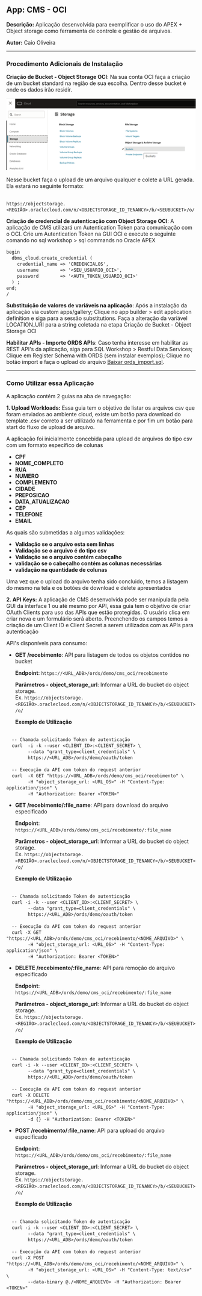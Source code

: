 ## **App: CMS - OCI**
**Descrição:** Aplicação desenvolvida para exemplificar o uso do APEX + Object storage como ferramenta de controle e gestão de arquivos.

**Autor:** Caio Oliveira  

---

### **Procedimento Adicionais de Instalação**

**Criação de Bucket - Object Storage OCI**: Na sua conta OCI faça a criação de um bucket standard na região de sua escolha. Dentro desse bucket é onde os dados irão residir. 

![Descrição da Imagem](https://github.com/caiogusto2/oracleapex/blob/81ef09e3a9c3e09e74f4d996839b972bc6c82832/CMS_OCI/imagens/cms_img01.png)

Nesse bucket faça o upload de um arquivo qualquer e colete a URL gerada. Ela estará no seguinte formato: 
```

https://objectstorage.<REGIÃO>.oraclecloud.com/n/<OBJECTSTORAGE_ID_TENANCY>/b/<SEUBUCKET>/o/

```

**Criação de credencial de autenticação com Object Storage OCI**: A aplicação de CMS utilizará um Autentication Token para comunicação com o OCI. Crie um Autentication Token na GUI OCI e execute o seguinte comando no sql workshop > sql commands no Oracle APEX

```
begin
  dbms_cloud.create_credential (
    credential_name => 'CREDENCIALOS',
    username        => '<SEU_USUARIO_OCI>',
    password        => '<AUTH_TOKEN_USUARIO_OCI>'
  ) ;
end;
/

```

**Substituição de valores de variáveis na aplicação**: Após a instalação da aplicação via custom apps/gallery; Clique no app builder > edit application definition e siga para a sessão substitutions. Faça a alteração da variável LOCATION_URI para a string coletada na etapa Criação de Bucket - Object Storage OCI

**Habilitar APIs - Importe ORDS APIs**: Caso tenha interesse em habilitar as REST API's da aplicação, siga para SQL Workshop > Restful Data Services; Clique em Register Schema with ORDS (sem instalar exemplos); Clique no botão import e faça o upload do arquivo <a href="https://raw.githubusercontent.com/caiogusto2/oracleapex/refs/heads/main/CMS_OCI/ords_import.sql" target="_blank">Baixar ords_import.sql</a>.

---

### **Como Utilizar essa Aplicação**

A aplicação contém 2 guias na aba de navegação:

**1. Upload Workloads:** Essa guia tem o objetivo de listar os arquivos csv que foram enviados ao ambiente cloud, existe um botão para download do template .csv correto a ser utilizado na ferramenta e por fim um botão para start do fluxo de upload de arquivo. 

A aplicação foi inicialmente concebida para upload de arquivos do tipo csv com um formato específico de colunas
* **CPF**
* **NOME_COMPLETO**
* **RUA**
* **NUMERO**
* **COMPLEMENTO**
* **CIDADE**
* **PREPOSICAO**
* **DATA_ATUALIZACAO**
* **CEP**
* **TELEFONE**
* **EMAIL**

As quais são submetidas a algumas validações:
* **Validação se o arquivo esta sem linhas**
* **Validação se o arquivo é do tipo csv**
* **Validação se o arquivo contém cabeçalho**
* **validação se o cabeçalho contém as colunas necessárias**
* **validação na quantidade de colunas**

Uma vez que o upload do arquivo tenha sido concluido, temos a listagem do mesmo na tela e os botões de download e delete apresentados

**2. API Keys:** A aplicação de CMS desenvolvida pode ser manipulada pela GUI da interface 1 ou até mesmo por API, essa guia tem o objetivo de criar OAuth Clients para uso das APIs que estão protegidas. O usuário clica em criar nova e um formulário será aberto. Preenchendo os campos temos a criação de um Client ID e Client Secret a serem utilizados com as APIs para autenticação


API's disponíveis para consumo:
* **GET /recebimento**: API para listagem de todos os objetos contidos no bucket

  **Endpoint**: `https://<URL_ADB>/ords/demo/cms_oci/recebimento`

  **Parâmetros - object_storage_url**: Informar a URL do bucket do object storage.  
  Ex. `https://objectstorage.<REGIÃO>.oraclecloud.com/n/<OBJECTSTORAGE_ID_TENANCY>/b/<SEUBUCKET>/o/`

  **Exemplo de Utilização**

```
  
  -- Chamada solicitando Token de autenticação
  curl  -i -k --user <CLIENT_ID>:<CLIENT_SECRET> \
        --data "grant_type=client_credentials" \
        https://<URL_ADB>/ords/demo/oauth/token
  
  -- Execução da API com token do request anterior
  curl  -X GET "https://<URL_ADB>/ords/demo/cms_oci/recebimento" \
        -H "object_storage_url: <URL_OS>" -H "Content-Type: application/json" \
        -H "Authorization: Bearer <TOKEN>"

```

* **GET /recebimento/:file_name**: API para download do arquivo especificado

  **Endpoint**: `https://<URL_ADB>/ords/demo/cms_oci/recebimento/:file_name`

  **Parâmetros - object_storage_url**: Informar a URL do bucket do object storage.  
  Ex. `https://objectstorage.<REGIÃO>.oraclecloud.com/n/<OBJECTSTORAGE_ID_TENANCY>/b/<SEUBUCKET>/o/`

  **Exemplo de Utilização**

```
  
  -- Chamada solicitando Token de autenticação
  curl -i -k --user <CLIENT_ID>:<CLIENT_SECRET> \
        --data "grant_type=client_credentials" \
        https://<URL_ADB>/ords/demo/oauth/token
  
  -- Execução da API com token do request anterior
  curl -X GET "https://<URL_ADB>/ords/demo/cms_oci/recebimento/<NOME_ARQUIVO>" \
        -H "object_storage_url: <URL_OS>" -H "Content-Type: application/json" \
        -H "Authorization: Bearer <TOKEN>"

```

* **DELETE /recebimento/:file_name**: API para remoção do arquivo especificado

  **Endpoint**: `https://<URL_ADB>/ords/demo/cms_oci/recebimento/:file_name`

  **Parâmetros - object_storage_url**: Informar a URL do bucket do object storage.  
  Ex. `https://objectstorage.<REGIÃO>.oraclecloud.com/n/<OBJECTSTORAGE_ID_TENANCY>/b/<SEUBUCKET>/o/`

  **Exemplo de Utilização**

```
  
  -- Chamada solicitando Token de autenticação
  curl -i -k --user <CLIENT_ID>:<CLIENT_SECRET> \
        --data "grant_type=client_credentials" \
        https://<URL_ADB>/ords/demo/oauth/token
  
  -- Execução da API com token do request anterior
  curl -X DELETE "https://<URL_ADB>/ords/demo/cms_oci/recebimento/<NOME_ARQUIVO>" \
        -H "object_storage_url: <URL_OS>" -H "Content-Type: application/json" \
        -d {} -H "Authorization: Bearer <TOKEN>"

```

* **POST /recebimento/:file_name**: API para upload do arquivo especificado

  **Endpoint**: `https://<URL_ADB>/ords/demo/cms_oci/recebimento/:file_name`

  **Parâmetros - object_storage_url**: Informar a URL do bucket do object storage.  
  Ex. `https://objectstorage.<REGIÃO>.oraclecloud.com/n/<OBJECTSTORAGE_ID_TENANCY>/b/<SEUBUCKET>/o/`

  **Exemplo de Utilização**

```
  
  -- Chamada solicitando Token de autenticação
  curl -i -k --user <CLIENT_ID>:<CLIENT_SECRET> \
        --data "grant_type=client_credentials" \
        https://<URL_ADB>/ords/demo/oauth/token
  
  -- Execução da API com token do request anterior
  curl -X POST "https://<URL_ADB>/ords/demo/cms_oci/recebimento/<NOME_ARQUIVO>" \
        -H "object_storage_url: <URL_OS>" -H "Content-Type: text/csv" \
        --data-binary @./<NOME_ARQUIVO> -H "Authorization: Bearer <TOKEN>"

```